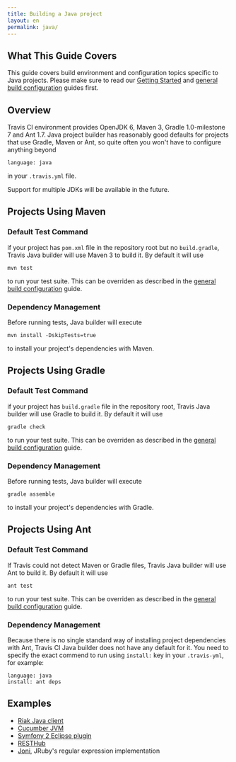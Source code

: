```yaml
---
title: Building a Java project
layout: en
permalink: java/
---
```


## What This Guide Covers

This guide covers build environment and configuration topics specific to Java projects. Please make sure to read our [Getting Started](/docs/user/getting-started/) and [general build configuration](/docs/user/build-configuration/) guides first.


## Overview

Travis CI environment provides OpenJDK 6, Maven 3, Gradle 1.0-milestone 7 and Ant 1.7. Java project builder has reasonably good defaults for
projects that use Gradle, Maven or Ant, so quite often you won't have to configure anything beyond

    language: java

in your `.travis.yml` file.

Support for multiple JDKs will be available in the future.



## Projects Using Maven

### Default Test Command

if your project has `pom.xml` file in the repository root but no `build.gradle`, Travis Java builder will use Maven 3 to build it.
By default it will use

    mvn test

to run your test suite. This can be overriden as described in the [general build configuration](/docs/user/build-configuration/) guide.


### Dependency Management

Before running tests, Java builder will execute

    mvn install -DskipTests=true

to install your project's dependencies with Maven.



## Projects Using Gradle

### Default Test Command

if your project has `build.gradle` file in the repository root, Travis Java builder will use Gradle to build it.
By default it will use

    gradle check

to run your test suite. This can be overriden as described in the [general build configuration](/docs/user/build-configuration/) guide.


### Dependency Management

Before running tests, Java builder will execute

    gradle assemble

to install your project's dependencies with Gradle.



## Projects Using Ant

### Default Test Command

If Travis could not detect Maven or Gradle files, Travis Java builder will use Ant to build it.
By default it will use

    ant test

to run your test suite. This can be overriden as described in the [general build configuration](/docs/user/build-configuration/) guide.


### Dependency Management

Because there is no single standard way of installing project dependencies with Ant, Travis CI Java builder does not have any default
for it. You need to specify the exact commend to run using `install:` key in your `.travis-yml`, for example:

    language: java
    install: ant deps



## Examples

 * [Riak Java client](https://github.com/basho/riak-java-client/blob/master/.travis.yml)
 * [Cucumber JVM](https://github.com/cucumber/cucumber-jvm/blob/master/.travis.yml)
 * [Symfony 2 Eclipse plugin](https://github.com/pulse00/Symfony-2-Eclipse-Plugin/blob/master/.travis.yml)
 * [RESTHub](https://github.com/pullrequest/resthub/blob/master/.travis.yml)
 * [Joni](https://github.com/jruby/joni/blob/master/.travis.yml), JRuby's regular expression implementation
